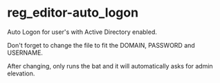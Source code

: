 # reg_editor-auto_logon
Auto Logon for user's with Active Directory enabled.

Don't forget to change the file to fit the DOMAIN, PASSWORD and USERNAME.

After changing, only runs the bat and it will automatically asks for admin elevation.
